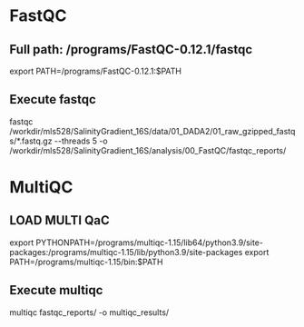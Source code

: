# FastQC

## Full path: /programs/FastQC-0.12.1/fastqc

export PATH=/programs/FastQC-0.12.1:$PATH

## Execute fastqc

fastqc /workdir/mls528/SalinityGradient_16S/data/01_DADA2/01_raw_gzipped_fastqs/*.fastq.gz --threads 5 -o /workdir/mls528/SalinityGradient_16S/analysis/00_FastQC/fastqc_reports/

# MultiQC

## LOAD MULTI QaC

export PYTHONPATH=/programs/multiqc-1.15/lib64/python3.9/site-packages:/programs/multiqc-1.15/lib/python3.9/site-packages export PATH=/programs/multiqc-1.15/bin:$PATH

## Execute multiqc

multiqc fastqc_reports/ -o multiqc_results/
